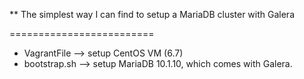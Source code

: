 ** The simplest way I can find to setup a MariaDB cluster with Galera


=========================
 * VagrantFile   --> setup CentOS VM (6.7)
 * bootstrap.sh  --> setup MariaDB 10.1.10, which comes with Galera.
